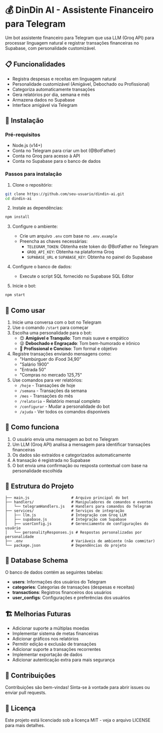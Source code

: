 # 💰 DinDin AI - Assistente Financeiro para Telegram

Um bot assistente financeiro para Telegram que usa LLM (Groq API) para processar linguagem natural e registrar transações financeiras no Supabase, com personalidade customizável.

## 📋 Funcionalidades

- Registra despesas e receitas em linguagem natural
- Personalidade customizável (Amigável, Debochado ou Profissional)
- Categoriza automaticamente transações
- Gera relatórios por dia, semana e mês
- Armazena dados no Supabase
- Interface amigável via Telegram

## 🚀 Instalação

### Pré-requisitos

- Node.js (v14+)
- Conta no Telegram para criar um bot (@BotFather)
- Conta no Groq para acesso à API
- Conta no Supabase para o banco de dados

### Passos para instalação

1. Clone o repositório:
```bash
git clone https://github.com/seu-usuario/dindin-ai.git
cd dindin-ai
```

2. Instale as dependências:
```bash
npm install
```

3. Configure o ambiente:
   - Crie um arquivo `.env` com base no `.env.example`
   - Preencha as chaves necessárias:
     - `TELEGRAM_TOKEN`: Obtenha este token do @BotFather no Telegram
     - `GROQ_API_KEY`: Obtenha na plataforma Groq
     - `SUPABASE_URL` e `SUPABASE_KEY`: Obtenha no painel do Supabase

4. Configure o banco de dados:
   - Execute o script SQL fornecido no Supabase SQL Editor

5. Inicie o bot:
```bash
npm start
```

## 💬 Como usar

1. Inicie uma conversa com o bot no Telegram
2. Use o comando `/start` para começar
3. Escolha uma personalidade para o bot:
   - 😊 **Amigável e Tranquilo**: Tom mais suave e empático
   - 😜 **Debochado e Engraçado**: Tom bem-humorado e irônico
   - 👔 **Profissional e Conciso**: Tom formal e objetivo
4. Registre transações enviando mensagens como:
   - "Hambúrguer do iFood 34,90"
   - "Salário 1900"
   - "Entrada 50"
   - "Compras no mercado 125,75"
5. Use comandos para ver relatórios:
   - `/hoje` - Transações de hoje
   - `/semana` - Transações da semana
   - `/mes` - Transações do mês
   - `/relatorio` - Relatório mensal completo
   - `/configurar` - Mudar a personalidade do bot
   - `/ajuda` - Ver todos os comandos disponíveis

## 🧠 Como funciona

1. O usuário envia uma mensagem ao bot no Telegram
2. Um LLM (Groq API) analisa a mensagem para identificar transações financeiras
3. Os dados são extraídos e categorizados automaticamente
4. A transação é registrada no Supabase
5. O bot envia uma confirmação ou resposta contextual com base na personalidade escolhida

## 📁 Estrutura do Projeto

```
├── main.js                   # Arquivo principal do bot
├── handlers/                 # Manipuladores de comandos e eventos
│   └── telegramHandlers.js   # Handlers para comandos do Telegram
├── services/                 # Serviços de integração
│   ├── llm.js                # Integração com Groq LLM
│   ├── supabase.js           # Integração com Supabase
│   ├── userConfig.js         # Gerenciamento de configurações do usuário
│   └── personalityResponses.js # Respostas personalizadas por personalidade
├── .env                      # Variáveis de ambiente (não commitar)
└── package.json              # Dependências do projeto
```

## 📄 Database Schema

O banco de dados contém as seguintes tabelas:

- **users**: Informações dos usuários do Telegram
- **categories**: Categorias de transações (despesas e receitas)
- **transactions**: Registros financeiros dos usuários
- **user_configs**: Configurações e preferências dos usuários

## 🏗️ Melhorias Futuras

- Adicionar suporte a múltiplas moedas
- Implementar sistema de metas financeiras
- Adicionar gráficos nos relatórios
- Permitir edição e exclusão de transações
- Adicionar suporte a transações recorrentes
- Implementar exportação de dados
- Adicionar autenticação extra para mais segurança

## 🤝 Contribuições

Contribuições são bem-vindas! Sinta-se à vontade para abrir issues ou enviar pull requests.

## 📃 Licença

Este projeto está licenciado sob a licença MIT - veja o arquivo LICENSE para mais detalhes.